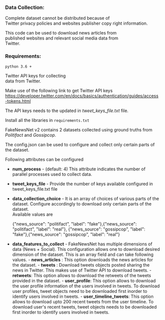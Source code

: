### Data Collection:  
  
Complete dataset cannot be distributed because of   
Twitter privacy policies and websites publisher copy right information.  
  
This code can be used to download news articles from   
published websites and relevant social media data from   
Twitter.  
  
### Requirements:  
  

    python 3.6 +

 
Twitter API keys for collecting   
data from Twitter.   
  
Make use of the following link to get Twitter API keys  
https://developer.twitter.com/en/docs/basics/authentication/guides/access-tokens.html  
  
The API keys needs to the updated in _tweet_keys_file.txt_ file.  

Install all the libraries in `requirements.txt`  
  
  
FakeNewsNet v2 contains 2 datasets collected using ground truths from _Politifact_ and _Gossipcop_.
  
The config.json can be used to configure and collect only certain parts of the dataset.  
  
Following attributes can be configured  
   

 - **num_process** - (default: 4) This attribute indicates the number of
   parallel processes used to collect data.  
  - **tweet_keys_file** - Provide the number of keys available configured in tweet_keys_file.txt file     
   - **data_collection_choice** - It is an array of choices of various parts
   of the dataset. Configure accordingly to download only certain parts of the dataset.     
   Available values are

     {"news_source": "politifact", "label": "fake"},{"news_source": "politifact", "label":    "real"}, {"news_source": "gossipcop", "label": "fake"},{"news_source": "gossipcop", "label": "real"}

   - **data_features_to_collect** - FakeNewsNet has multiple dimensions of data (News + Social). This configuration allows one to download desired dimension of the dataset. This is an array field and can take following values.
				  - **news_articles** : This option downloads the news articles for the dataset.
				  - **tweets** : Download tweets objects posted sharing the news in Twitter. This makes use of Twitter API to download tweets.
				  - **retweets**: This option allows to download the retweets of the tweets provided in the dataset.
				  - **user_profile**: This option allows to download the user profile information of the users involved in tweets. To download user profiles, tweet objects need to be downloaded first inorder to identify users involved in tweets.
				  - **user_timeline_tweets**: This option allows to download upto 200 recent tweets from the user timeline. To download user's recent tweets, tweet objects needs to be downloaded first inorder to identify users involved in tweets. 
                